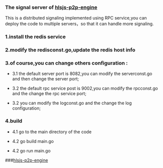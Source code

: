 
### The signal server of [hlsjs-p2p-engine](https://github.com/cdnbye/hlsjs-p2p-engine)

This is a distributed signaling implemented using RPC service,you can deploy the code to multiple servers，so that it can handle more signaling.

### 1.install the redis service
### 2.modify the redisconst.go,update the redis host info
### 3.of course,you can change others configuration :
- 3.1 the default server port is 8082,you can modify the serverconst.go and then change the server port;

- 3.2 the default rpc service post is 9002,you can modify the rpcconst.go and the change the rpc service port;

- 3.2 you can modify the logconst.go and the change the log configuration;

### 4.build
- 4.1 go to the main directory of the code

- 4.2 go build main.go

- 4.2 go run main.go

###[hlsjs-p2p-engine](https://github.com/cdnbye/hlsjs-p2p-engine)

